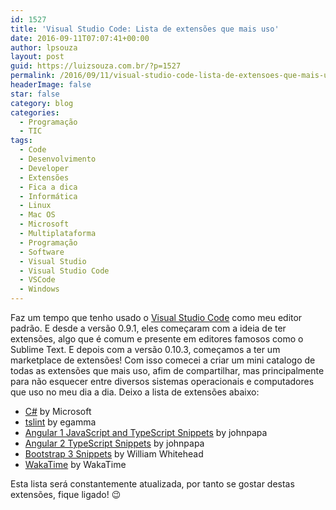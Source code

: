 ```yaml
---
id: 1527
title: 'Visual Studio Code: Lista de extensões que mais uso'
date: 2016-09-11T07:07:41+00:00
author: lpsouza
layout: post
guid: https://luizsouza.com.br/?p=1527
permalink: /2016/09/11/visual-studio-code-lista-de-extensoes-que-mais-uso/
headerImage: false
star: false
category: blog
categories:
  - Programação
  - TIC
tags:
  - Code
  - Desenvolvimento
  - Developer
  - Extensões
  - Fica a dica
  - Informática
  - Linux
  - Mac OS
  - Microsoft
  - Multiplataforma
  - Programação
  - Software
  - Visual Studio
  - Visual Studio Code
  - VSCode
  - Windows
---
```

Faz um tempo que tenho usado o <a href="https://code.visualstudio.com" target="_blank">Visual Studio Code</a> como meu editor padrão. E desde a versão 0.9.1, eles começaram com a ideia de ter extensões, algo que é comum e presente em editores famosos como o Sublime Text. E depois com a versão 0.10.3, começamos a ter um marketplace de extensões! Com isso comecei a criar um mini catalogo de todas as extensões que mais uso, afim de compartilhar, mas principalmente para não esquecer entre diversos sistemas operacionais e computadores que uso no meu dia a dia. Deixo a lista de extensões abaixo:

* <a href="https://marketplace.visualstudio.com/items?itemName=ms-vscode.csharp" target="_blank">C#</a> by Microsoft
* <a href="https://marketplace.visualstudio.com/items?itemName=eg2.tslint" target="_blank">tslint</a> by egamma
* <a href="https://marketplace.visualstudio.com/items?itemName=johnpapa.Angular1" target="_blank">Angular 1 JavaScript and TypeScript Snippets</a> by johnpapa
* <a href="https://marketplace.visualstudio.com/items?itemName=johnpapa.Angular2" target="_blank">Angular 2 TypeScript Snippets</a> by johnpapa
* <a href="https://marketplace.visualstudio.com/items?itemName=wcwhitehead.bootstrap-3-snippets" target="_blank">Bootstrap 3 Snippets</a> by William Whitehead
* <a href="https://marketplace.visualstudio.com/items?itemName=WakaTime.vscode-wakatime" target="_blank">WakaTime</a> by WakaTime

Esta lista será constantemente atualizada, por tanto se gostar destas extensões, fique ligado! 😉
